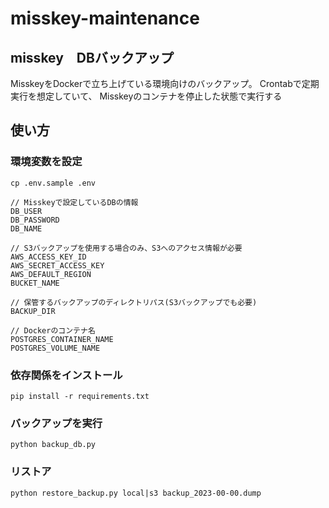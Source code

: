 # misskey-maintenance


## misskey　DBバックアップ
MisskeyをDockerで立ち上げている環境向けのバックアップ。
Crontabで定期実行を想定していて、
Misskeyのコンテナを停止した状態で実行する


## 使い方

### 環境変数を設定

```
cp .env.sample .env
```

```
// Misskeyで設定しているDBの情報
DB_USER
DB_PASSWORD
DB_NAME

// S3バックアップを使用する場合のみ、S3へのアクセス情報が必要
AWS_ACCESS_KEY_ID
AWS_SECRET_ACCESS_KEY
AWS_DEFAULT_REGION
BUCKET_NAME

// 保管するバックアップのディレクトリパス(S3バックアップでも必要)
BACKUP_DIR

// Dockerのコンテナ名
POSTGRES_CONTAINER_NAME
POSTGRES_VOLUME_NAME
```

### 依存関係をインストール
```
pip install -r requirements.txt
```

### バックアップを実行

```
python backup_db.py
```

### リストア
```
python restore_backup.py local|s3 backup_2023-00-00.dump
```